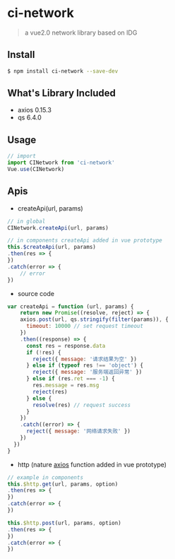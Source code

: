 # ci-network
> a vue2.0 network library based on IDG

## Install

```bash
$ npm install ci-network --save-dev
```

## What's Library Included 
- axios 0.15.3
- qs 6.4.0

## Usage

```js
// import 
import CINetwork from 'ci-network'
Vue.use(CINetwork)
```

## Apis
- createApi(url, params)

```js
// in global
CINetwork.createApi(url, params)

// in components createApi added in vue prototype
this.$createApi(url, params)
.then(res => {
})
.catch(error => {
	// error
})

```

- source code

```js
var createApi = function (url, params) {
    return new Promise((resolve, reject) => {
    axios.post(url, qs.stringify(filter(params)), {
      timeout: 10000 // set request timeout
    })
    .then((response) => {
      const res = response.data
      if (!res) {
        reject({ message: '请求结果为空' })
      } else if (typeof res !== 'object') {
        reject({ message: '服务端返回异常' })
      } else if (res.ret === -1) {
        res.message = res.msg
        reject(res)
      } else {
        resolve(res) // request success
      }
    })
    .catch((error) => {
      reject({ message: '网络请求失败' })
    })
  })
}
```



- http (nature [axios](https://github.com/mzabriskie/axios)  function added in vue prototype)

```js
// example in components
this.$http.get(url, params, option)
.then(res => {
}) 
.catch(error => {
})

this.$http.post(url, params, option)
.then(res => {
})
.catch(error => {
})
```


